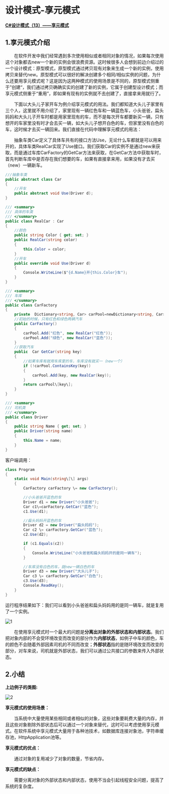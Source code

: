 # 设计模式-享元模式

**[C#设计模式（13）——享元模式](https://www.cnblogs.com/wyy1234/p/10041658.html)**

## 1.享元模式介绍

　　在软件开发中我们经常遇到多次使用相似或者相同对象的情况，如果每次使用这个对象都去new一个新的实例会很浪费资源。这时候很多人会想到前边介绍过的一个设计模式：原型模式，原型模式通过拷贝现有对象来生成一个新的实例，使用拷贝来替代new。原型模式可以很好的解决创建多个相同/相似实例的问题，为什么还要用享元模式呢？这是因为这两种模式的使用场景是不同的，原型模式侧重于”创建“，我们通过拷贝确确实实的创建了新的实例，它属于创建型设计模式；而享元模式侧重于“重用”，即如果有现有的实例就不去创建了，直接拿来用就行了。

　　下面以大头儿子家开车为例介绍享元模式的用法。我们都知道大头儿子家里有三个人，这里就不用介绍了，家里现有一辆红色车和一辆蓝色车，小头爸爸，扁头妈妈和大头儿子开车时都是用家里现有的车，而不是每次开车都要新买一辆，只有想开的车家里没有时才会去买一辆，如大头儿子想开白色的车，但家里没有白色的车，这时候才去买一辆回来。我们直接在代码中理解享元模式的用法：

　　抽象车类Car定义了具体车共有的接口方法Use，无论什么车都就是可以用来开的，具体车类RealCar实现了Use接口。我们获取Car的实例不是通过new来获取，而是通过车库CarFactory的GetCar方法来获取，在GetCar方法中获取车时，首先判断车库中是否存在我们想要的车，如果有直接拿来用，如果没有才去买（new）一辆新车。

```c#
///抽象车类
public abstract class Car
{
    //开车
    public abstract void Use(Driver d);
}

/// <summary>
/// 具体的车类
/// </summary>
public class RealCar : Car
{
    //颜色
    public string Color { get; set; }
    public RealCar(string color)
    {
        this.Color = color;
    }
    //开车
    public override void Use(Driver d)
    {
        Console.WriteLine($"{d.Name}开{this.Color}车");
    }
}

/// <summary>
/// 车库
/// </summary>
public class CarFactory
{
    private  Dictionary<string, Car> carPool=newDictionary<string, Car>();
    //初始的时候，只有红色和绿色两辆汽车
    public CarFactory()
    {
        carPool.Add("红色", new RealCar("红色"));
        carPool.Add("绿色", new RealCar("蓝色"));
    }
    //获取汽车
    public  Car GetCar(string key)
    {
        //如果车库有就用车库里的车，车库没有就买一（new一个）
        if (!carPool.ContainsKey(key))
        {
            carPool.Add(key, new RealCar(key));
        }
        return carPool\[key\];
    }
}

/// <summary>
/// 司机类
/// </summary>
public class Driver
{
    public string Name { get; set; }
    public Driver(string name)
    {
        this.Name = name;
    }
}
```

客户端调用：

```c#
class Program
{
    static void Main(string\[\] args)
    {
        CarFactory carFactory \= new CarFactory();

        //小头爸爸开蓝色的车
        Driver d1 = new Driver("小头爸爸");
        Car c1\=carFactory.GetCar("蓝色");
        c1.Use(d1);

        //扁头妈妈开蓝色的车
        Driver d2 = new Driver("扁头妈妈");
        Car c2 \= carFactory.GetCar("蓝色");
        c2.Use(d2);

        if (c1.Equals(c2))
        {
            Console.WriteLine("小头爸爸和扁头妈妈开的是同一辆车");
        }

        //车库没有白色的车，就new一辆白色的车
        Driver d3 = new Driver("大头儿子");
        Car c3 \= carFactory.GetCar("白色");
        c3.Use(d3);
        Console.ReadKey();
    }
}
```

运行程序结果如下：我们可以看到小头爸爸和扁头妈妈用的是同一辆车，就是复用了一个实例。

![1](https://img2018.cnblogs.com/blog/1007918/201811/1007918-20181129221952278-2066167231.png)

　　在使用享元模式时一个最大的问题是**分离出对象的外部状态和内部状态**。我们把对象内部的不会受环境改变而改变的部分作为**内部状态**，如例子中车的颜色，车的颜色不会随着外部因素司机的不同而改变；**外部状态**指的是随环境改变而改变的部分，对车来说，司机就是外部状态，我们可以通过公共接口的参数来传入外部状态。

## 2.小结

**上边例子的类图:**

![2](https://img2018.cnblogs.com/blog/1007918/201811/1007918-20181129225401516-958437803.png)

**享元模式的使用场景：**

　　当系统中大量使用某些相同或者相似的对象，这些对象要耗费大量的内存，并且这些对象剔除外部状态后可以通过一个对象来替代，这时可以考虑使用享元模式。在软件系统中享元模式大量用于各种池技术，如数据库连接对象池，字符串缓存池，HttpApplication池等。

**享元模式的优点：**

　　通过对象的复用减少了对象的数量，节省内存。

**享元模式的缺点：**

　　需要分离对象的外部状态和内部状态，使用不当会引起线程安全问题，提高了系统的复杂度。
